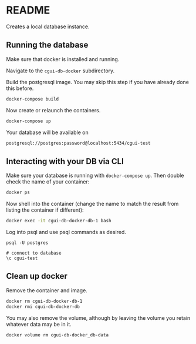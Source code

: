 # README

Creates a local database instance.

## Running the database

Make sure that docker is installed and running.

Navigate to the `cgui-db-docker` subdirectory.

Build the postgresql image. You may skip this step if you have already done this before.

```bash
docker-compose build
```

Now create or relaunch the containers.

```bash
docker-compose up
```

Your database will be available on

```bash
postgresql://postgres:password@localhost:5434/cgui-test
```
## Interacting with your DB via CLI

Make sure your database is running with `docker-compose up`. Then double check the name of your container:

```bash
docker ps
```

Now shell into the container (change the name to match the result from listing the container if different):

```bash
docker exec -it cgui-db-docker-db-1 bash
```

Log into psql and use psql commands as desired.

```
psql -U postgres

# connect to database
\c cgui-test
```

## Clean up docker

Remove the container and image.

```bash
docker rm cgui-db-docker-db-1
docker rmi cgui-db-docker-db
```

You may also remove the volume, although by leaving the volume you retain whatever data may be in it.

```bash
docker volume rm cgui-db-docker_db-data
```
